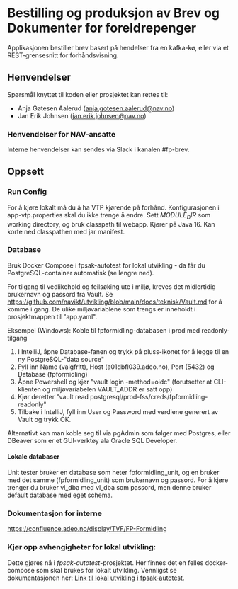 Bestilling og produksjon av Brev og Dokumenter for foreldrepenger
================

Applikasjonen bestiller brev basert på hendelser fra en kafka-kø, eller via et REST-grensesnitt for forhåndsvisning.

## Henvendelser

Spørsmål knyttet til koden eller prosjektet kan rettes til:
* Anja Gøtesen Aalerud (anja.gotesen.aalerud@nav.no)
* Jan Erik Johnsen (jan.erik.johnsen@nav.no)

### Henvendelser for NAV-ansatte
Interne henvendelser kan sendes via Slack i kanalen #fp-brev.


## Oppsett
### Run Config
For å kjøre lokalt må du å ha VTP kjørende på forhånd.
Konfigurasjonen i app-vtp.properties skal du ikke trenge å endre.
Sett $MODULE_DIR$ som working directory, og bruk classpath til webapp.
Kjører på Java 16. Kan korte ned classpathen med jar manifest.

### Database 
Bruk Docker Compose i fpsak-autotest for lokal utvikling - da får du PostgreSQL-container automatisk (se lengre ned).

For tilgang til vedlikehold og feilsøking ute i miljø, kreves det midlertidig brukernavn og passord fra Vault.
Se https://github.com/navikt/utvikling/blob/main/docs/teknisk/Vault.md for å komme i gang.
De ulike miljøvariablene som trengs er inneholdt i prosjektmappen til "app.yaml".

Eksempel (Windows): Koble til fpformidling-databasen i prod med readonly-tilgang

1. I IntelliJ, åpne Database-fanen og trykk på pluss-ikonet for å legge til en ny PostgreSQL-"data source"
2. Fyll inn Name (valgfritt), Host (a01dbfl039.adeo.no), Port (5432) og Database (fpformidling)
3. Åpne Powershell og kjør "vault login -method=oidc" (forutsetter at CLI-klienten og miljøvariabelen VAULT_ADDR er satt opp) 
4. Kjør deretter "vault read postgresql/prod-fss/creds/fpformidling-readonly"
5. Tilbake i IntelliJ, fyll inn User og Password med verdiene generert av Vault og trykk OK.

Alternativt kan man koble seg til via pgAdmin som følger med Postgres, eller DBeaver som er et GUI-verktøy ala Oracle SQL Developer.

#### Lokale databaser
Unit tester bruker en database som heter fpformidling_unit, og en bruker med det samme (fpformidling_unit) som brukernavn og passord.
For å kjøre trenger du bruker vl_dba med vl_dba som passord, men denne bruker default database med eget schema.

### Dokumentasjon for interne
https://confluence.adeo.no/display/TVF/FP-Formidling

### Kjør opp avhengigheter for lokal utvikling:
Dette gjøres nå i _fpsak-autotest_-prosjektet. Her finnes det en felles docker-compose som skal brukes for lokalt utvikling.
Vennligst se dokumentasjonen her: [Link til lokal utvikling i fpsak-autotest](https://github.com/navikt/fpsak-autotest/tree/master/docs).



